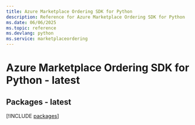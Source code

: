 ```yaml
---
title: Azure Marketplace Ordering SDK for Python
description: Reference for Azure Marketplace Ordering SDK for Python
ms.date: 06/06/2025
ms.topic: reference
ms.devlang: python
ms.service: marketplaceordering
---
```

# Azure Marketplace Ordering SDK for Python - latest
## Packages - latest
[!INCLUDE [packages](marketplace-ordering-index.md)]